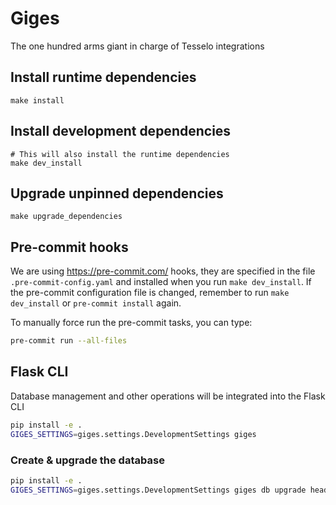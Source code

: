 
# Giges

The one hundred arms giant in charge of Tesselo integrations

## Install runtime dependencies

```
make install
```


## Install development dependencies

```
# This will also install the runtime dependencies
make dev_install
```

## Upgrade unpinned dependencies

```
make upgrade_dependencies
```

## Pre-commit hooks

We are using <https://pre-commit.com/> hooks, they are specified in the file `.pre-commit-config.yaml` and installed when you run `make dev_install`.
If the pre-commit configuration file is changed, remember to run `make dev_install` or `pre-commit install` again.

To manually force run the pre-commit tasks, you can type:

```bash
pre-commit run --all-files
```


## Flask CLI

Database management and other operations will be integrated into the Flask CLI

```bash
pip install -e .
GIGES_SETTINGS=giges.settings.DevelopmentSettings giges
```

### Create & upgrade the database

```bash
pip install -e .
GIGES_SETTINGS=giges.settings.DevelopmentSettings giges db upgrade head
```